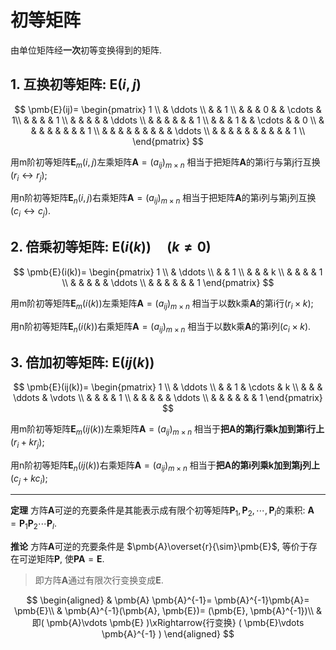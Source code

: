 # 初等矩阵

由单位矩阵经**一次**初等变换得到的矩阵.

## 1. 互换初等矩阵: $\pmb{E}(i, j)$

$$
\pmb{E}(ij)=
\begin{pmatrix}
	1 \\
	& \ddots \\
	& & 1 \\
	& & & 0 & & \cdots & 1\\
	& & & & 1 \\
	& & & & & \ddots \\
	& & & & & & 1 \\
	& & & 1 & & \cdots & & 0 \\
	& & & & & & & & 1 \\
	& & & & & & & & & \ddots \\
	& & & & & & & & & & 1 \\
\end{pmatrix}
$$

用m阶初等矩阵$\pmb{E}_m(i, j)$左乘矩阵$\pmb{A}=(a_{ij})_{m \times n}$
相当于把矩阵$\pmb{A}$的第i行与第j行互换$(r_i \leftrightarrow r_j)$;

用n阶初等矩阵$\pmb{E}_n(i, j)$右乘矩阵$\pmb{A}=(a_{ij})_{m \times n}$
相当于把矩阵$\pmb{A}$的第i列与第j列互换$(c_i \leftrightarrow c_j)$.

## 2. 倍乘初等矩阵: $\pmb{E}(i(k)) \quad (k \not= 0)$

$$
\pmb{E}(i(k))=
\begin{pmatrix}
	1 \\
	& \ddots \\
	& & 1 \\
	& & & k \\
	& & & & 1 \\
	& & & & & \ddots \\
	& & & & & & 1
\end{pmatrix}
$$

用m阶初等矩阵$\pmb{E}_m(i(k))$左乘矩阵$\pmb{A}=(a_{ij})_{m \times n}$
相当于以数k乘$\pmb{A}$的第i行$(r_i \times k)$;

用n阶初等矩阵$\pmb{E}_n(i(k))$右乘矩阵$\pmb{A}=(a_{ij})_{m \times n}$
相当于以数k乘$\pmb{A}$的第i列$(c_i \times k)$.

## 3. 倍加初等矩阵: $\pmb{E}(ij(k))$

$$
\pmb{E}(ij(k))=
\begin{pmatrix}
	1 \\
	& \ddots \\
	& & 1 & \cdots & k \\
	& & & \ddots & \vdots \\
	& & & & 1 \\
	& & & & & \ddots \\
	& & & & & & 1
\end{pmatrix}
$$

用m阶初等矩阵$\pmb{E}_m(ij(k))$左乘矩阵$\pmb{A}=(a_{ij})_{m \times n}$
相当于**把$\pmb{A}$的第j行乘k加到第i行上**$(r_i + kr_j)$;

用n阶初等矩阵$\pmb{E}_n(ij(k))$右乘矩阵$\pmb{A}=(a_{ij})_{m \times n}$
相当于**把$\pmb{A}$的第i列乘k加到第j列上**$(c_j + kc_i)$;

---

<b>**定理**</b>
方阵$\pmb{A}$可逆的充要条件是其能表示成有限个初等矩阵$\pmb{P}_1, \pmb{P}_2, \cdots, \pmb{P}_l$的乘积: $\pmb{A}= \pmb{P}_1 \pmb{P}_2 \cdots \pmb{P}_l$.

<b>**推论**</b>
方阵$\pmb{A}$可逆的充要条件是 $\pmb{A}\overset{r}{\sim}\pmb{E}$, 等价于存在可逆矩阵$\pmb{P}$, 使$\pmb{P}\pmb{A}=\pmb{E}$.

> 即方阵$\pmb{A}$通过有限次行变换变成$\pmb{E}$.

$$
\begin{aligned}
	& \pmb{A} \pmb{A}^{-1}= \pmb{A}^{-1}\pmb{A}= \pmb{E}\\
	& \pmb{A}^{-1}(\pmb{A}, \pmb{E})= (\pmb{E}, \pmb{A}^{-1})\\
	& 即( \pmb{A}\vdots \pmb{E} )\xRightarrow{行变换} ( \pmb{E}\vdots \pmb{A}^{-1} )
\end{aligned}
$$
